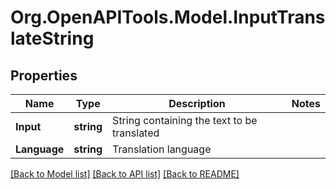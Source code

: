 
# Org.OpenAPITools.Model.InputTranslateString

## Properties

Name | Type | Description | Notes
------------ | ------------- | ------------- | -------------
**Input** | **string** | String containing the text to be translated | 
**Language** | **string** | Translation language | 

[[Back to Model list]](../README.md#documentation-for-models)
[[Back to API list]](../README.md#documentation-for-api-endpoints)
[[Back to README]](../README.md)

